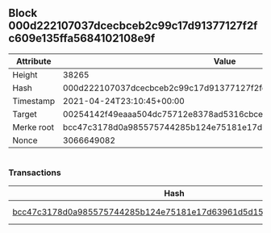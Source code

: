 ## Block 000d222107037dcecbceb2c99c17d91377127f2fc609e135ffa5684102108e9f

Attribute | Value
--- | ---
Height | 38265
Hash | 000d222107037dcecbceb2c99c17d91377127f2fc609e135ffa5684102108e9f
Timestamp | 2021-04-24T23:10:45+00:00
Target | 00254142f49eaaa504dc75712e8378ad5316cbcead634704b3734b6271167cc4
Merke root | bcc47c3178d0a985575744285b124e75181e17d63961d5d15a0f7584fb3d7277
Nonce | 3066649082

```

```

### Transactions

Hash | Amount
--- | ---
[bcc47c3178d0a985575744285b124e75181e17d63961d5d15a0f7584fb3d7277](bcc47c3178d0a985575744285b124e75181e17d63961d5d15a0f7584fb3d7277.md) | 10.00000000 SKEPTI 
